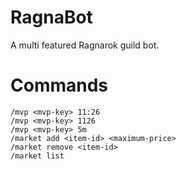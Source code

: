 # RagnaBot

A multi featured Ragnarok guild bot.

# Commands

```
/mvp <mvp-key> 11:26
/mvp <mvp-key> 1126
/mvp <mvp-key> 5m
/market add <item-id> <maximum-price>
/market remove <item-id>
/market list
```
